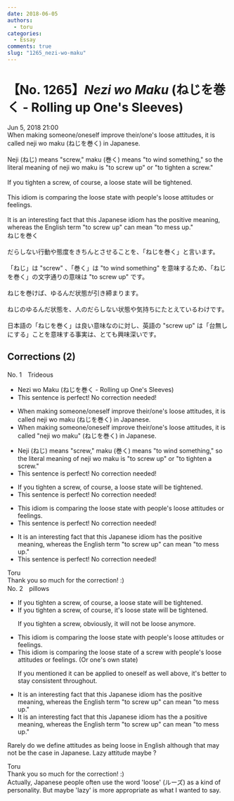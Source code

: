 ```yaml
---
date: 2018-06-05
authors:
  - toru
categories:
  - Essay
comments: true
slug: "1265_nezi-wo-maku"
---
```


# 【No. 1265】<strong><em>Nezi wo Maku</strong></em> (ねじを巻く - Rolling up One's Sleeves)
<div class="date">Jun 5, 2018 21:00</div>
<div id="post"><div id="body_show_ori">
When making someone/oneself improve their/one's loose attitudes, it is called neji wo maku (ねじを巻く) in Japanese.<br/><br/>Neji (ねじ) means "screw," maku (巻く) means "to wind something," so the literal meaning of neji wo maku is "to screw up" or "to tighten a screw."<br/><br/>If you tighten a screw, of course, a loose state will be tightened.<br/><br/>This idiom is comparing the loose state with people's loose attitudes or feelings.<br/><br/>It is an interesting fact that this Japanese idiom has the positive meaning, whereas the English term "to screw up" can mean "to mess up."
</div></div>

<!-- more -->

<div id="post_ja"><div id="body_show_mo">
ねじを巻く<br/><br/>だらしない行動や態度をきちんとさせることを、「ねじを巻く」と言います。<br/><br/>「ねじ」は "screw" 、「巻く」は "to wind something" を意味するため、「ねじを巻く」の文字通りの意味は "to screw up" です。<br/><br/>ねじを巻けば、ゆるんだ状態が引き締まります。<br/><br/>ねじのゆるんだ状態を、人のだらしない状態や気持ちにたとえているわけです。<br/><br/>日本語の「ねじを巻く」は良い意味なのに対し、英語の "screw up" は「台無しにする」ことを意味する事実は、とても興味深いです。
</div></div>

## Corrections (2)
<div id="block"><div class="first_name"> No. 1　<span class="just_name">Trideous</span></div><div id="block2">
<ul class="correction_field">
<li class="incorrect">Nezi wo Maku (ねじを巻く - Rolling up One's Sleeves)</li>
<li class="corrected perfect">This sentence is perfect! No correction needed!</li>
</ul>
<ul class="correction_field">
<li class="incorrect">When making someone/oneself improve their/one's loose attitudes, it is called neji wo maku (ねじを巻く) in Japanese.</li>
<li class="corrected correct">
When making someone/oneself improve their/one's loose attitudes, it is called <span class="f_blue">"</span>neji wo maku<span class="f_blue">"</span> (ねじを巻く) in Japanese.
</li>
</ul>
<ul class="correction_field">
<li class="incorrect">Neji (ねじ) means "screw," maku (巻く) means "to wind something," so the literal meaning of neji wo maku is "to screw up" or "to tighten a screw."</li>
<li class="corrected perfect">This sentence is perfect! No correction needed!</li>
</ul>
<ul class="correction_field">
<li class="incorrect">If you tighten a screw, of course, a loose state will be tightened.</li>
<li class="corrected perfect">This sentence is perfect! No correction needed!</li>
</ul>
<ul class="correction_field">
<li class="incorrect">This idiom is comparing the loose state with people's loose attitudes or feelings.</li>
<li class="corrected perfect">This sentence is perfect! No correction needed!</li>
</ul>
<ul class="correction_field">
<li class="incorrect">It is an interesting fact that this Japanese idiom has the positive meaning, whereas the English term "to screw up" can mean "to mess up."</li>
<li class="corrected perfect">This sentence is perfect! No correction needed!</li>
</ul>
</div><div class="name"><span class="just_name">Toru</span><br>
Thank you so much for the correction! :)
</div>
</div>
<div id="block"><div class="first_name"> No. 2　<span class="just_name">pillows</span></div><div id="block2">
<ul class="correction_field">
<li class="incorrect">If you tighten a screw, of course, a loose state will be tightened.</li>
<li class="corrected correct">
If you tighten a screw, <span class="sline">of course, </span><span class="f_blue">it's</span> loose state will be tightened.
<p class="correction_comment">If you tighten a screw, obviously, it will not be loose anymore.</p>
</li>
</ul>
<ul class="correction_field">
<li class="incorrect">This idiom is comparing the loose state with people's loose attitudes or feelings.</li>
<li class="corrected correct">
This idiom is comparing the loose state <span class="f_red">of a screw</span> with people's loose attitudes or feelings. <span class="f_blue">(Or one's own state)</span>
<p class="correction_comment">If you mentioned it can be applied to oneself as well above, it's better to stay consistent throughout.</p>
</li>
</ul>
<ul class="correction_field">
<li class="incorrect">It is an interesting fact that this Japanese idiom has the positive meaning, whereas the English term "to screw up" can mean "to mess up."</li>
<li class="corrected correct">
It is an interesting fact that this Japanese idiom has <span class="sline">the</span> <span class="f_blue">a </span>positive meaning, whereas the English term "to screw up" can mean "to mess up."
</li>
</ul>
<p class="comment_small">
 Rarely do we define attitudes as being loose in English although that may not be the case in Japanese.  Lazy attitude maybe ?
 <br/>
</p>

</div><div class="name"><span class="just_name">Toru</span><br>
Thank you so much for the correction! :)<br/>Actually, Japanese people often use the word 'loose' (ルーズ) as a kind of personality. But maybe 'lazy' is more appropriate as what I wanted to say.
</div>
</div>
